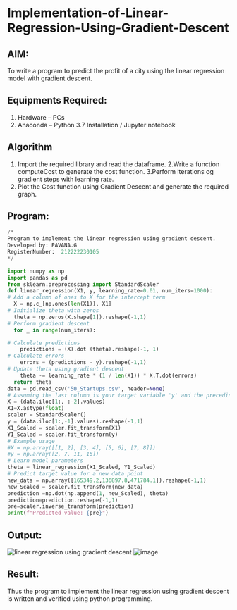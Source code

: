 # Implementation-of-Linear-Regression-Using-Gradient-Descent

## AIM:
To write a program to predict the profit of a city using the linear regression model with gradient descent.

## Equipments Required:
1. Hardware – PCs
2. Anaconda – Python 3.7 Installation / Jupyter notebook

## Algorithm
1. Import the required library and read the dataframe.
2.Write a function computeCost to generate the cost function.
3.Perform iterations og gradient steps with learning rate.
4. Plot the Cost function using Gradient Descent and generate the required graph.

## Program:
```python
/*
Program to implement the linear regression using gradient descent.
Developed by: PAVANA.G
RegisterNumber:  212222230105
*/

import numpy as np
import pandas as pd
from sklearn.preprocessing import StandardScaler
def linear_regression(X1, y, learning_rate=0.01, num_iters=1000):
# Add a column of ones to X for the intercept term 
  X = np.c_[np.ones(len(X1)), X1]
# Initialize theta with zeros
  theta = np.zeros(X.shape[1]).reshape(-1,1)
# Perform gradient descent 
  for _ in range(num_iters):

# Calculate predictions 
    predictions = (X).dot (theta).reshape(-1, 1)
# Calculate errors
    errors = (predictions - y).reshape(-1,1)
# Update theta using gradient descent 
    theta -= learning_rate * (1 / len(X1)) * X.T.dot(errors)
  return theta
data = pd.read_csv('50_Startups.csv', header=None)
# Assuming the last column is your target variable 'y' and the preceding columns are your features 'X' 
X = (data.iloc[1:, :-2].values)
X1=X.astype(float)
scaler = StandardScaler()
y = (data.iloc[1:,-1].values).reshape(-1,1)
X1_Scaled = scaler.fit_transform(X1)
Y1_Scaled = scaler.fit_transform(y)
# Example usage
#X = np.array([[1, 2], [3, 4], [5, 6], [7, 8]])
#y = np.array([2, 7, 11, 16])
# Learn model parameters
theta = linear_regression(X1_Scaled, Y1_Scaled)
# Predict target value for a new data point
new_data = np.array([165349.2,136897.8,471784.1]).reshape(-1,1)
new_Scaled = scaler.fit_transform(new_data)
prediction =np.dot(np.append(1, new_Scaled), theta)
prediction=prediction.reshape(-1,1)
pre=scaler.inverse_transform(prediction)
print(f"Predicted value: {pre}")

```

## Output:
![linear regression using gradient descent](sam.png)
![image](https://github.com/gpavana/Implementation-of-Linear-Regression-Using-Gradient-Descent/assets/118787343/32ff2b34-dd4b-4b73-8ef0-57f7e75fcd79)

## Result:
Thus the program to implement the linear regression using gradient descent is written and verified using python programming.
